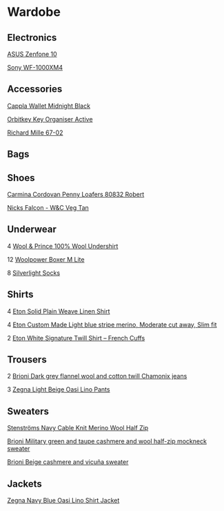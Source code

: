 # Wardobe

## Electronics

[ASUS Zenfone 10](https://www.asus.com/se/mobile-handhelds/phones/zenfone/zenfone-10/)

[Sony WF-1000XM4](https://www.sony.se/electronics/truly-wireless/wf-1000xm4)

## Accessories

[Cappla Wallet Midnight Black](https://cappla.com/collections/wallets/products/midnight-black)

[Orbitkey Key Organiser Active](https://www.orbitkey.com/collections/key-organiser/products/orbitkey-2-0-active?variant=8198980993120)

[Richard Mille 67-02](https://www.richardmille.com/collections/rm-67-02-automatic-extra-flat)

## Bags

## Shoes

[Carmina Cordovan Penny Loafers 80832 Robert](https://www.carminashoemaker.com/se/en/penny-loafer-burgundy-cordovan-80832)

[Nicks Falcon - W&C Veg Tan](https://nicksboots.com/falcon-boot-wc/)

## Underwear

4 [Wool & Prince 100% Wool Undershirt](https://woolandprince.com/products/natural-white-v-neck-undershirt)

12 [Woolpower Boxer M Lite](https://woolpower.se/shop/produkt/boxer-ms-lite/)

8 [Silverlight Socks](https://silverlight.store/product/silverlight-socks/)

## Shirts

4 [Eton Solid Plain Weave Linen Shirt](https://www.etonshirts.com/us/en/product/white-band-collar-linen-shirt)

4 [Eton Custom Made Light blue stripe merino, Moderate cut away, Slim fit](https://www.etonshirts.com/us/en/category/custom-made)

2 [Eton White Signature Twill Shirt – French Cuffs](https://www.etonshirts.com/us/en/product/white-french-cuff-shirt)

## Trousers

2 [Brioni Dark grey flannel wool and cotton twill Chamonix jeans](https://www.brioni.com/en/us/pr/dark-grey-flannel-wool-and-cotton-twill-chamonix-jeans-SPLQ0LO1A4N1100)

3 [Zegna Light Beige Oasi Lino Pants](https://www.zegna.com/se-en/ready-to-wear/pants/product.light-beige-oasi-lino-pants.31045612/)

## Sweaters

[Stenströms Navy Cable Knit Merino Wool Half Zip](https://stenstroms.com/se/men/category/knitwear-sweatshirts/navy-cable-knit-merino-half-zip?att=TA==)

[Brioni Military green and taupe cashmere and wool half-zip mockneck sweater](https://www.brioni.com/en/us/pr/military-green-and-taupe-cashmere-and-wool-half-zip-mockneck-sweater-UMS70LOCK123230?from=search)

[Brioni Beige cashmere and vicuña sweater](https://www.brioni.com/en/us/pr/beige-cashmere-and-vicuna-sweater-UMQ90LO1K119700?from=search)

## Jackets

[Zegna Navy Blue Oasi Lino Shirt Jacket](https://www.zegna.com/se-en/ready-to-wear/blazers/product.navy-blue-oasi-lino-shirt-jacket.30317129/)

